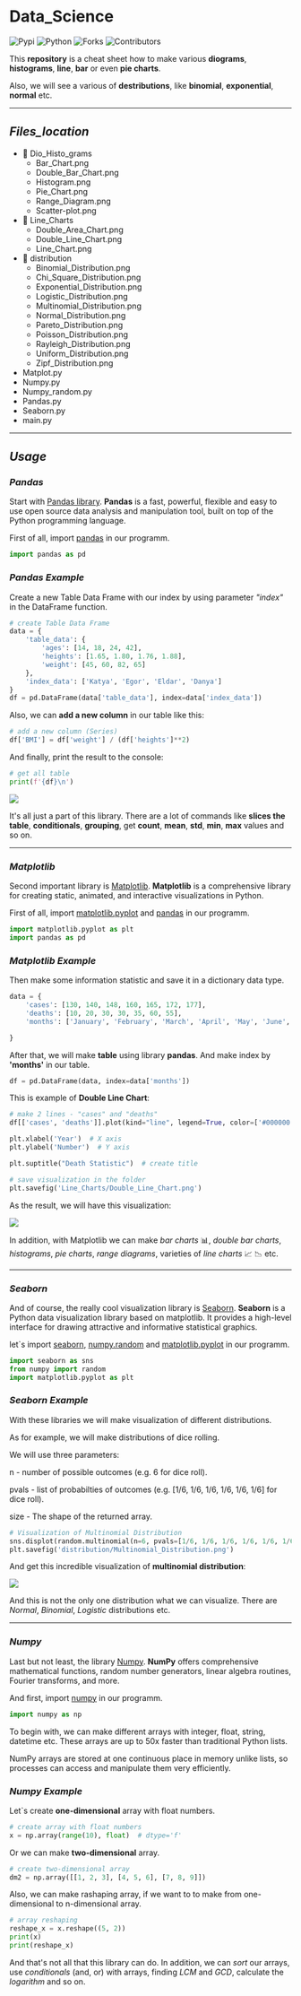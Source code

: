 # Data_Science

![Pypi](https://img.shields.io/pypi/pyversions/Pandas)
![Python](https://img.shields.io/pypi/pyversions/Numpy?color=blueviolet)
![Forks](https://img.shields.io/github/forks/Kalinka5/Data_science?style=social)
![Contributors](https://img.shields.io/github/contributors/Kalinka5/Data_science?color=red)

This **repository** is a cheat sheet how to make various **diograms**, **histograms**, **line**, **bar** or even **pie charts**.

Also, we will see a various of **destributions**, like **binomial**, **exponential**, **normal** etc.
___

## *Files_location*

+ :file_folder: Dio_Histo_grams
  + Bar_Chart.png
  + Double_Bar_Chart.png
  + Histogram.png
  + Pie_Chart.png
  + Range_Diagram.png
  + Scatter-plot.png
+ :file_folder: Line_Charts
  + Double_Area_Chart.png
  + Double_Line_Chart.png
  + Line_Chart.png
+ :file_folder: distribution
  + Binomial_Distribution.png
  + Chi_Square_Distribution.png
  + Exponential_Distribution.png
  + Logistic_Distribution.png
  + Multinomial_Distribution.png
  + Normal_Distribution.png
  + Pareto_Distribution.png
  + Poisson_Distribution.png
  + Rayleigh_Distribution.png
  + Uniform_Distribution.png
  + Zipf_Distribution.png
+ Matplot.py
+ Numpy.py
+ Numpy_random.py
+ Pandas.py
+ Seaborn.py
+ main.py
___

## ***Usage***

### *Pandas*
Start with [Pandas library](https://pandas.pydata.org). **Pandas** is a fast, powerful, flexible and easy to use open source data analysis and manipulation tool, built on top of the Python programming language.

First of all, import [pandas](https://pandas.pydata.org/getting_started.html) in our programm.
```python
import pandas as pd
```
### *Pandas Example*

Create a new Table Data Frame with our index by using parameter *"index"* in the DataFrame function. 
```python
# create Table Data Frame
data = {
    'table_data': {
        'ages': [14, 18, 24, 42],
        'heights': [1.65, 1.80, 1.76, 1.88],
        'weight': [45, 60, 82, 65]
    },
    'index_data': ['Katya', 'Egor', 'Eldar', 'Danya']
}
df = pd.DataFrame(data['table_data'], index=data['index_data'])
```

Also, we can **add a new column** in our table like this:
```python
# add a new column (Series)
df['BMI'] = df['weight'] / (df['heights']**2)
```

And finally, print the result to the console:
```python
# get all table
print(f'{df}\n')
```

<img src="Screenshots/Table.JPG">

It's all just a part of this library. There are a lot of commands like **slices the table**, **conditionals**, **grouping**, get **count**, **mean**, **std**, **min**, **max** values and so on.
___

### *Matplotlib*

Second important library is [Matplotlib](https://matplotlib.org). **Matplotlib** is a comprehensive library for creating static, animated, and interactive visualizations in Python.

First of all, import [matplotlib.pyplot](https://matplotlib.org/stable/tutorials/introductory/pyplot.html) and [pandas](https://pandas.pydata.org/getting_started.html) in our programm.
```python
import matplotlib.pyplot as plt
import pandas as pd
```
### *Matplotlib Example*

Then make some information statistic and save it in a dictionary data type.
```python
data = {
    'cases': [130, 140, 148, 160, 165, 172, 177],
    'deaths': [10, 20, 30, 30, 35, 60, 55],
    'months': ['January', 'February', 'March', 'April', 'May', 'June', 'July'],

}
```

After that, we will make **table** using library **pandas**. And make index by **'months'** in our table.
```python
df = pd.DataFrame(data, index=data['months'])
```

This is example of **Double Line Chart**:  
```python
# make 2 lines - "cases" and "deaths"
df[['cases', 'deaths']].plot(kind="line", legend=True, color=['#000000', '#FF0000'])

plt.xlabel('Year')  # X axis
plt.ylabel('Number')  # Y axis

plt.suptitle("Death Statistic")  # create title

# save visualization in the folder
plt.savefig('Line_Charts/Double_Line_Chart.png')
```

As the result, we will have this visualization:

<img src="Line_Charts/Double_Line_Chart.png">

In addition, with Matplotlib we can make *bar charts* :bar_chart:, *double bar charts*, *histograms*, *pie charts*, *range diagrams*, varieties of *line charts* :chart_with_upwards_trend: :chart_with_downwards_trend: etc. 
___

### *Seaborn*

And of course, the really cool visualization library is [Seaborn](https://seaborn.pydata.org). **Seaborn** is a Python data visualization library based on matplotlib. It provides a high-level interface for drawing attractive and informative statistical graphics.

let`s import [seaborn](https://seaborn.pydata.org/installing.html), [numpy.random](https://numpy.org/doc/stable/reference/random/index.html) and [matplotlib.pyplot](https://matplotlib.org/stable/tutorials/introductory/pyplot.html) in our programm.
```python
import seaborn as sns
from numpy import random
import matplotlib.pyplot as plt
```

### *Seaborn Example*

With these libraries we will make visualization of different distributions.

As for example, we will make distributions of dice rolling.

We will use three parameters:

n - number of possible outcomes (e.g. 6 for dice roll).

pvals - list of probabilties of outcomes (e.g. [1/6, 1/6, 1/6, 1/6, 1/6, 1/6] for dice roll).

size - The shape of the returned array.

```python
# Visualization of Multinomial Distribution
sns.displot(random.multinomial(n=6, pvals=[1/6, 1/6, 1/6, 1/6, 1/6, 1/6], size=1000), kind="kde")
plt.savefig('distribution/Multinomial_Distribution.png')
```
And get this incredible visualization of **multinomial distribution**:

<img src="distribution/Multinomial_Distribution.png">

And this is not the only one distribution what we can visualize. There are *Normal*, *Binomial*, *Logistic* distributions etc. 
___

### *Numpy*
Last but not least, the library [Numpy](https://numpy.org). **NumPy** offers comprehensive mathematical functions, random number generators, linear algebra routines, Fourier transforms, and more.

And first, import [numpy](https://numpy.org/install/) in our programm.
```python
import numpy as np
```
To begin with, we can make different arrays with integer, float, string, datetime etc. These arrays are up to 50x faster than traditional Python lists. 

NumPy arrays are stored at one continuous place in memory unlike lists, so processes can access and manipulate them very efficiently.

### *Numpy Example*
Let`s create **one-dimensional** array with float numbers.
```python
# create array with float numbers
x = np.array(range(10), float)  # dtype='f'
```
Or we can make **two-dimensional** array.
```python
# create two-dimensional array
dm2 = np.array([[1, 2, 3], [4, 5, 6], [7, 8, 9]])
```
Also, we can make rashaping array, if we want to to make from one-dimensional to n-dimensional array.
```python
# array reshaping
reshape_x = x.reshape((5, 2))
print(x)
print(reshape_x)
```
And that's not all that this library can do. In addition, we can *sort* our arrays, use *conditionals* (and, or) with arrays, finding *LCM* and *GCD*, calculate the *logarithm* and so on. 